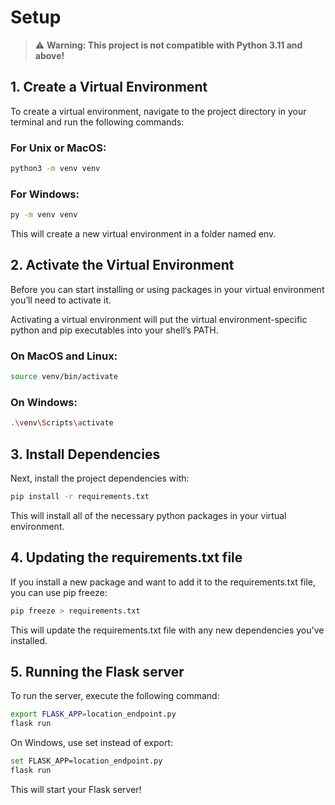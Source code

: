 # Setup

> :warning: **Warning: This project is not compatible with Python 3.11 and above!**

## 1. Create a Virtual Environment
To create a virtual environment, navigate to the project directory in your terminal and run the following commands:

### For Unix or MacOS:
```bash
python3 -m venv venv
```

### For Windows:
```bash
py -m venv venv
```
This will create a new virtual environment in a folder named env.

## 2. Activate the Virtual Environment
Before you can start installing or using packages in your virtual environment you’ll need to activate it. 

Activating a virtual environment will put the virtual environment-specific python and pip executables into your shell’s PATH.

### On MacOS and Linux:

```bash
source venv/bin/activate
```
### On Windows:

```bash
.\venv\Scripts\activate
```

## 3. Install Dependencies
Next, install the project dependencies with:

```bash
pip install -r requirements.txt
```
This will install all of the necessary python packages in your virtual environment.

## 4. Updating the requirements.txt file
If you install a new package and want to add it to the requirements.txt file, you can use pip freeze:

```bash
pip freeze > requirements.txt
```
This will update the requirements.txt file with any new dependencies you've installed.

## 5. Running the Flask server
To run the server, execute the following command:

```bash
export FLASK_APP=location_endpoint.py
flask run
```
On Windows, use set instead of export:

```bash
set FLASK_APP=location_endpoint.py
flask run
```
This will start your Flask server!
